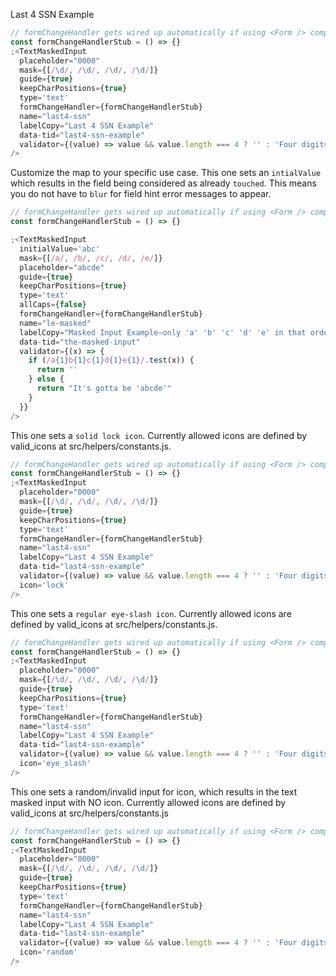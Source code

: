 Last 4 SSN Example

```jsx
// formChangeHandler gets wired up automatically if using <Form /> component
const formChangeHandlerStub = () => {}
;<TextMaskedInput
  placeholder="0000"
  mask={[/\d/, /\d/, /\d/, /\d/]}
  guide={true}
  keepCharPositions={true}
  type='text'
  formChangeHandler={formChangeHandlerStub}
  name="last4-ssn"
  labelCopy="Last 4 SSN Example"
  data-tid="last4-ssn-example"
  validator={(value) => value && value.length === 4 ? '' : 'Four digits required'}
/>
```

Customize the map to your specific use case. This one sets an `intialValue` which results
in the field being considered as already `touched`. This means you do not have to `blur` for
field hint error messages to appear.

```jsx
// formChangeHandler gets wired up automatically if using <Form /> component
const formChangeHandlerStub = () => {}

;<TextMaskedInput
  initialValue='abc'
  mask={[/a/, /b/, /c/, /d/, /e/]}
  placeholder="abcde"
  guide={true}
  keepCharPositions={true}
  type='text'
  allCaps={false}
  formChangeHandler={formChangeHandlerStub}
  name="le-masked"
  labelCopy="Masked Input Example—only 'a' 'b' 'c' 'd' 'e' in that order allowed"
  data-tid="the-masked-input"
  validator={(x) => {
    if (/a{1}b{1}c{1}d{1}e{1}/.test(x)) {
      return ''
    } else {
      return "It's gotta be 'abcde'"
    }
  }}
/>
```

This one sets a `solid lock icon`. Currently allowed icons are defined by valid_icons at src/helpers/constants.js.
```jsx
// formChangeHandler gets wired up automatically if using <Form /> component
const formChangeHandlerStub = () => {}
;<TextMaskedInput
  placeholder="0000"
  mask={[/\d/, /\d/, /\d/, /\d/]}
  guide={true}
  keepCharPositions={true}
  type='text'
  formChangeHandler={formChangeHandlerStub}
  name="last4-ssn"
  labelCopy="Last 4 SSN Example"
  data-tid="last4-ssn-example"
  validator={(value) => value && value.length === 4 ? '' : 'Four digits required'}
  icon='lock'
/>
```

This one sets a `regular eye-slash icon`. Currently allowed icons are defined by valid_icons at src/helpers/constants.js.
```jsx
// formChangeHandler gets wired up automatically if using <Form /> component
const formChangeHandlerStub = () => {}
;<TextMaskedInput
  placeholder="0000"
  mask={[/\d/, /\d/, /\d/, /\d/]}
  guide={true}
  keepCharPositions={true}
  type='text'
  formChangeHandler={formChangeHandlerStub}
  name="last4-ssn"
  labelCopy="Last 4 SSN Example"
  data-tid="last4-ssn-example"
  validator={(value) => value && value.length === 4 ? '' : 'Four digits required'}
  icon='eye_slash'
/>
```

This one sets a random/invalid input for icon, which results in the text masked input with NO icon. Currently allowed icons are defined by valid_icons at src/helpers/constants.js
```jsx
// formChangeHandler gets wired up automatically if using <Form /> component
const formChangeHandlerStub = () => {}
;<TextMaskedInput
  placeholder="0000"
  mask={[/\d/, /\d/, /\d/, /\d/]}
  guide={true}
  keepCharPositions={true}
  type='text'
  formChangeHandler={formChangeHandlerStub}
  name="last4-ssn"
  labelCopy="Last 4 SSN Example"
  data-tid="last4-ssn-example"
  validator={(value) => value && value.length === 4 ? '' : 'Four digits required'}
  icon='random'
/>
```